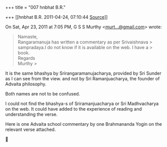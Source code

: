 +++
title = "007 hnbhat B.R."

+++
[[hnbhat B.R.	2011-04-24, 07:10:44 [Source](https://groups.google.com/g/samskrita/c/8DOwK2GjMcM)]]



On Sat, Apr 23, 2011 at 7:05 PM, G S S Murthy \<[murt...@gmail.com]()\> wrote:  

> Namaste,  
> Rangaramanuja has written a commentary as per Srivaishnava > sampradaya.I do not know if it is available on the web. I have a > book.  
> Regards  
> Murthy >
> 
> > 
> > 
> > 
> >   
>   
> > 
> > 
> > 
> > 

  

It is the same bhashya by Srirangaramanujacharya, provided by Sri Sunder as I can see from the view. and not by Sri Ramanjuacharya, the founder of Advaita philosophy.

Both names are not to be confused.

  

I could not find the bhashya-s of Sriramanjuacharya or Sri Madhvacharya on the web. It could have added to the experience of reading and understanding the verse.

  

Here is one Advaita school commentary by one Brahmananda Yogin on the relevant verse attached.



